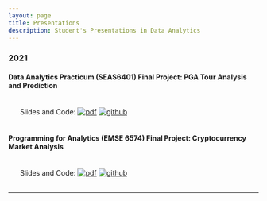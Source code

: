 ```yaml
---
layout: page
title: Presentations
description: Student's Presentations in Data Analytics
---
```



###  2021

#### Data Analytics Practicum (SEAS6401) Final Project: PGA Tour Analysis and Prediction
<br/>&nbsp; &nbsp; &nbsp; Slides and Code:
[![pdf](icons16/pdf-icon.png)](/assets/PGAFiles/PGA_TOUR_Pres.pdf)
[![github](icons16/github-icon.png)](https://github.com/kylearbide/kylearbide.github.io/tree/master/codeSheets/SEAS6401/PGAProject)<br/>
&nbsp; &nbsp; &nbsp; 

####  Programming for Analytics (EMSE 6574) Final Project: Cryptocurrency Market Analysis
<br/>&nbsp; &nbsp; &nbsp; Slides and Code:
[![pdf](icons16/pdf-icon.png)](/assets/CryptoFiles/Crypto_Pres_2.pdf)
[![github](icons16/github-icon.png)](https://github.com/kylearbide/kylearbide.github.io/tree/master/codeSheets/EMSE6574/CryptoProject)<br/>
&nbsp; &nbsp; &nbsp;

---




